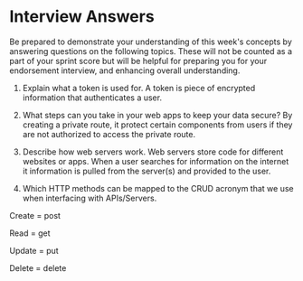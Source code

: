 # Interview Answers
Be prepared to demonstrate your understanding of this week's concepts by answering questions on the following topics. These will not be counted as a part of your sprint score but will be helpful for preparing you for your endorsement interview, and enhancing overall understanding.


1. Explain what a token is used for.
    A token is piece of encrypted information that authenticates a user.

2. What steps can you take in your web apps to keep your data secure?
    By creating a private route, it protect certain components from users if
    they are not authorized to access the private route. 

3. Describe how web servers work.
    Web servers store code for different websites or apps.  When a user searches for information on the internet it information is pulled from the 
    server(s) and provided to the user.

4. Which HTTP methods can be mapped to the CRUD acronym that we use when interfacing with APIs/Servers.

Create = post

Read = get

Update = put

Delete = delete